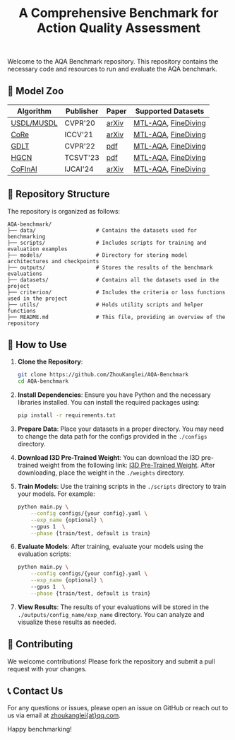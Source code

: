 <div align="center">
  <h1> A Comprehensive Benchmark for Action Quality Assessment </h1>
</div>
  
<div>&nbsp;</div>


Welcome to the AQA Benchmark repository. This repository contains the necessary code and resources to run and evaluate the AQA benchmark.

## 👀 Model Zoo

| Algorithm | Publisher | Paper | Supported Datasets |
|-----------|-------------|------|-------------------|
| [USDL/MUSDL](https://github.com/nzl-thu/MUSDL) | CVPR'20 | [arXiv](https://arxiv.org/abs/2006.07665) | [MTL-AQA](https://github.com/ParitoshParmar/MTL-AQA), [FineDiving](https://github.com/xujinglin/FineDiving) |
| [CoRe](https://github.com/yuxumin/CoRe) | ICCV'21 | [arXiv](https://arxiv.org/pdf/2108.07797) | [MTL-AQA](https://github.com/ParitoshParmar/MTL-AQA), [FineDiving](https://github.com/xujinglin/FineDiving) |
| [GDLT](https://github.com/xuangch/CVPR22_GDLT) | CVPR'22 | [pdf](https://openaccess.thecvf.com/content/CVPR2022/papers/Xu_Likert_Scoring_With_Grade_Decoupling_for_Long-Term_Action_Assessment_CVPR_2022_paper.pdf) | [MTL-AQA](https://github.com/ParitoshParmar/MTL-AQA), [FineDiving](https://github.com/xujinglin/FineDiving) |
| [HGCN](https://github.com/yuxumin/CoRe) | TCSVT'23 | [pdf](https://zhoukanglei.github.io/publication/hgcn_aqa/HGCN_AQA.pdf) | [MTL-AQA](https://github.com/yuxumin/CoRe), [FineDiving](https://github.com/xujinglin/FineDiving) |
| [CoFInAl](https://github.com/ZhouKanglei/CoFInAl_AQA) | IJCAI'24 | [arXiv](https://arxiv.org/abs/2404.13999) | [MTL-AQA](https://github.com/ParitoshParmar/MTL-AQA), [FineDiving](https://github.com/xujinglin/FineDiving) |

## 📂 Repository Structure

The repository is organized as follows:

```
AQA-benchmark/
├── data/                   # Contains the datasets used for benchmarking
├── scripts/                # Includes scripts for training and evaluation examples
├── models/                 # Directory for storing model architectures and checkpoints
├── outputs/                # Stores the results of the benchmark evaluations
├── datasets/               # Contains all the datasets used in the project
├── criterion/              # Includes the criteria or loss functions used in the project
├── utils/                  # Holds utility scripts and helper functions
├── README.md               # This file, providing an overview of the repository
```

## 📘 How to Use

1. **Clone the Repository**:
    ```bash
    git clone https://github.com/ZhouKanglei/AQA-Benchmark
    cd AQA-benchmark
    ```

2. **Install Dependencies**:
    Ensure you have Python and the necessary libraries installed. You can install the required packages using:
    ```bash
    pip install -r requirements.txt
    ```

3. **Prepare Data**:
    Place your datasets in a proper directory. You may need to change the data path for the configs provided in the `./configs` directory.

4. **Download I3D Pre-Trained Weight**:
    You can download the I3D pre-trained weight from the following link: [I3D Pre-Trained Weight](https://github.com/hassony2/kinetics_i3d_pytorch/blob/master/model/model_rgb.pth). After downloading, place the weight in the `./weights` directory.

5. **Train Models**:
    Use the training scripts in the `./scripts` directory to train your models. For example:
    ```bash
    python main.py \
        --config configs/{your config}.yaml \
        --exp_name {optional} \ 
        --gpus 1  \
        --phase {train/test, default is train}
    ```

6. **Evaluate Models**:
    After training, evaluate your models using the evaluation scripts:
    ```bash
    python main.py \
        --config configs/{your config}.yaml \
        --exp_name {optional} \ 
        --gpus 1  \
        --phase {train/test, default is train}
    ```

7. **View Results**:
    The results of your evaluations will be stored in the `./outputs/config_name/exp_name` directory. You can analyze and visualize these results as needed.

## 🤝 Contributing


We welcome contributions! Please fork the repository and submit a pull request with your changes.


## 📞 Contact Us

For any questions or issues, please open an issue on GitHub or reach out to us via email at [zhoukanglei{at}qq.com](mailto:zhoukanglei@qq.com).

Happy benchmarking!
